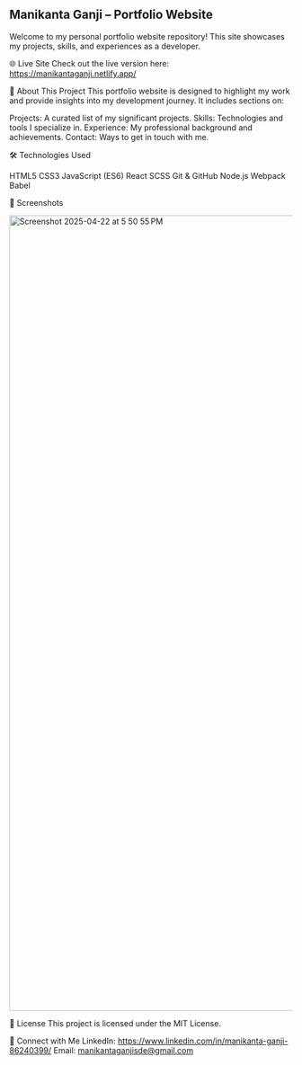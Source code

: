 ## Manikanta Ganji – Portfolio Website
Welcome to my personal portfolio website repository! This site showcases my projects, skills, and experiences as a developer.

🌐 Live Site
Check out the live version here: https://manikantaganji.netlify.app/


🚀 About This Project
This portfolio website is designed to highlight my work and provide insights into my development journey. It includes sections on:

Projects: A curated list of my significant projects.
Skills: Technologies and tools I specialize in.
Experience: My professional background and achievements.
Contact: Ways to get in touch with me.

🛠️ Technologies Used

HTML5
CSS3
JavaScript (ES6)
React
SCSS
Git & GitHub
Node.js
Webpack
Babel

📸 Screenshots

<img width="1416" alt="Screenshot 2025-04-22 at 5 50 55 PM" src="https://github.com/user-attachments/assets/fc3a3187-dcf4-4efc-8e55-325e31041f16" />


📄 License
This project is licensed under the MIT License.

🤝 Connect with Me
LinkedIn: https://www.linkedin.com/in/manikanta-ganji-86240399/
Email: manikantaganjisde@gmail.com




